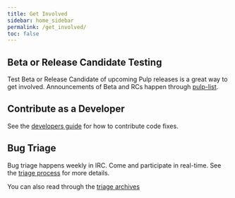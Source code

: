 ```yaml
---
title: Get Involved
sidebar: home_sidebar
permalink: /get_involved/
toc: false
---
```


## Beta or Release Candidate Testing

Test Beta or Release Candidate of upcoming Pulp releases is a great way to get involved.
Announcements of Beta and RCs happen through [pulp-list](https://www.redhat.com/archives/pulp-list/).

## Contribute as a Developer

See the [developers guide](http://docs.pulpproject.org/dev-guide/contributing/index.html) for how
to contribute code fixes.

## Bug Triage

Bug triage happens weekly in IRC. Come and participate in real-time. See the
[triage process](http://docs.pulpproject.org/dev-guide/contributing/bugs.html#triage-process) for
more details.

You can also read through the [triage archives](https://pulpadmin.fedorapeople.org/triage/2016/?C=N;O=D)

